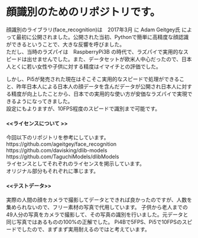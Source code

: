 # 顔識別のためのリポジトリです。


顔識別のライブラリ(face_recognition)は　2017年3月 に Adam Geitgey氏 によって最初に公開されました。公開された当初、Pythonで簡単に高精度な顔認識ができるということで、大きな反響を呼びました。<br>
ただし、当時のラズパイは　RaspberryPi3B の時代で、ラズパイで実用的なスピードは出せませんでした。また、データセットが欧米人中心だったので、日本人とくに若い女性や子供に対する精度はイマイチとの評価でした。<br>

しかし、Pi5が発売された現在はそこそこ実用的なスピードで処理ができること、昨年日本人による日本人の顔データを含んだデータが公開され日本人に対する精度が向上したことから、日本での実用的な使い方が安価なラズパイで実現できるようになってきました。<br>
設定にもよりますが、10FPS程度のスピードで識別まで可能です。<br>

<h4><<ライセンスについて >></h4>
今回以下のリポジトリを参考にしています。<br>
https://github.com/ageitgey/face_recognition<br>
https://github.com/davisking/dlib-models<br>
https://github.com/TaguchiModels/dlibModels<br>
ライセンスとしてそれぞれのライセンスを掲示しています。<br>
オリジナル部分もそれぞれに準じます。<br>

<h4><<テストデータ>></h4>
実際の人間の顔をカメラで撮影してデータとできれば良かったのですが、人数を集められないので、フリー素材の写真で代用しています。
子供から老人までの49人分の写真をカメラで撮影して、その写真の識別を行いました。元データと同じ写真ではあるものの100%の正解でした。
Pi4Bで5FPS、Pi5で10FPSのスピードでしたので、まずまず実用耐えるのではと考えています。<br>

